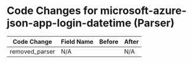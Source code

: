 # Code Changes for microsoft-azure-json-app-login-datetime (Parser)

| Code Change | Field Name | Before | After |
|-------------|------------|--------|-------|
| removed_parser | N/A |  | N/A |